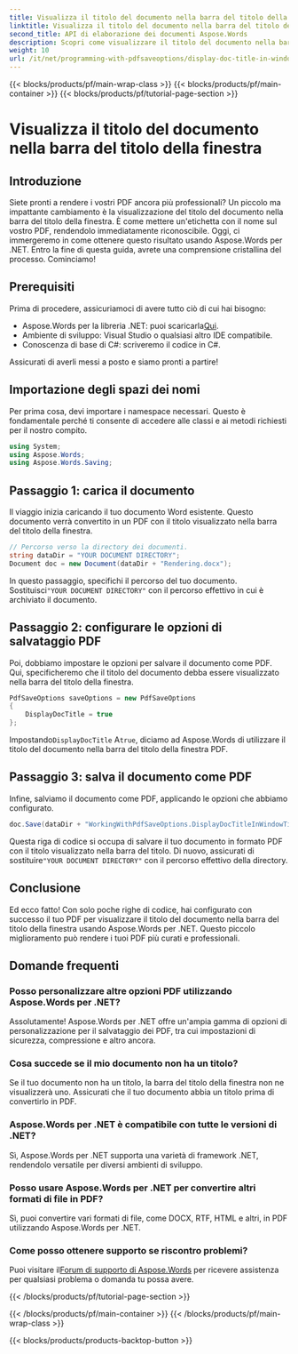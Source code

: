 ```yaml
---
title: Visualizza il titolo del documento nella barra del titolo della finestra
linktitle: Visualizza il titolo del documento nella barra del titolo della finestra
second_title: API di elaborazione dei documenti Aspose.Words
description: Scopri come visualizzare il titolo del documento nella barra del titolo della finestra dei tuoi PDF utilizzando Aspose.Words per .NET con questa guida dettagliata.
weight: 10
url: /it/net/programming-with-pdfsaveoptions/display-doc-title-in-window-titlebar/
---
```


{{< blocks/products/pf/main-wrap-class >}}
{{< blocks/products/pf/main-container >}}
{{< blocks/products/pf/tutorial-page-section >}}

# Visualizza il titolo del documento nella barra del titolo della finestra

## Introduzione

Siete pronti a rendere i vostri PDF ancora più professionali? Un piccolo ma impattante cambiamento è la visualizzazione del titolo del documento nella barra del titolo della finestra. È come mettere un'etichetta con il nome sul vostro PDF, rendendolo immediatamente riconoscibile. Oggi, ci immergeremo in come ottenere questo risultato usando Aspose.Words per .NET. Entro la fine di questa guida, avrete una comprensione cristallina del processo. Cominciamo!

## Prerequisiti

Prima di procedere, assicuriamoci di avere tutto ciò di cui hai bisogno:

-  Aspose.Words per la libreria .NET: puoi scaricarla[Qui](https://releases.aspose.com/words/net/).
- Ambiente di sviluppo: Visual Studio o qualsiasi altro IDE compatibile.
- Conoscenza di base di C#: scriveremo il codice in C#.

Assicurati di averli messi a posto e siamo pronti a partire!

## Importazione degli spazi dei nomi

Per prima cosa, devi importare i namespace necessari. Questo è fondamentale perché ti consente di accedere alle classi e ai metodi richiesti per il nostro compito.

```csharp
using System;
using Aspose.Words;
using Aspose.Words.Saving;
```

## Passaggio 1: carica il documento

Il viaggio inizia caricando il tuo documento Word esistente. Questo documento verrà convertito in un PDF con il titolo visualizzato nella barra del titolo della finestra.

```csharp
// Percorso verso la directory dei documenti.
string dataDir = "YOUR DOCUMENT DIRECTORY";
Document doc = new Document(dataDir + "Rendering.docx");
```

 In questo passaggio, specifichi il percorso del tuo documento. Sostituisci`"YOUR DOCUMENT DIRECTORY"` con il percorso effettivo in cui è archiviato il documento.

## Passaggio 2: configurare le opzioni di salvataggio PDF

Poi, dobbiamo impostare le opzioni per salvare il documento come PDF. Qui, specificheremo che il titolo del documento debba essere visualizzato nella barra del titolo della finestra.

```csharp
PdfSaveOptions saveOptions = new PdfSaveOptions
{
    DisplayDocTitle = true
};
```

 Impostando`DisplayDocTitle` A`true`, diciamo ad Aspose.Words di utilizzare il titolo del documento nella barra del titolo della finestra PDF.

## Passaggio 3: salva il documento come PDF

Infine, salviamo il documento come PDF, applicando le opzioni che abbiamo configurato.

```csharp
doc.Save(dataDir + "WorkingWithPdfSaveOptions.DisplayDocTitleInWindowTitlebar.pdf", saveOptions);
```

Questa riga di codice si occupa di salvare il tuo documento in formato PDF con il titolo visualizzato nella barra del titolo. Di nuovo, assicurati di sostituire`"YOUR DOCUMENT DIRECTORY"` con il percorso effettivo della directory.

## Conclusione

Ed ecco fatto! Con solo poche righe di codice, hai configurato con successo il tuo PDF per visualizzare il titolo del documento nella barra del titolo della finestra usando Aspose.Words per .NET. Questo piccolo miglioramento può rendere i tuoi PDF più curati e professionali.

## Domande frequenti

### Posso personalizzare altre opzioni PDF utilizzando Aspose.Words per .NET?
Assolutamente! Aspose.Words per .NET offre un'ampia gamma di opzioni di personalizzazione per il salvataggio dei PDF, tra cui impostazioni di sicurezza, compressione e altro ancora.

### Cosa succede se il mio documento non ha un titolo?
Se il tuo documento non ha un titolo, la barra del titolo della finestra non ne visualizzerà uno. Assicurati che il tuo documento abbia un titolo prima di convertirlo in PDF.

### Aspose.Words per .NET è compatibile con tutte le versioni di .NET?
Sì, Aspose.Words per .NET supporta una varietà di framework .NET, rendendolo versatile per diversi ambienti di sviluppo.

### Posso usare Aspose.Words per .NET per convertire altri formati di file in PDF?
Sì, puoi convertire vari formati di file, come DOCX, RTF, HTML e altri, in PDF utilizzando Aspose.Words per .NET.

### Come posso ottenere supporto se riscontro problemi?
 Puoi visitare il[Forum di supporto di Aspose.Words](https://forum.aspose.com/c/words/8) per ricevere assistenza per qualsiasi problema o domanda tu possa avere.

{{< /blocks/products/pf/tutorial-page-section >}}

{{< /blocks/products/pf/main-container >}}
{{< /blocks/products/pf/main-wrap-class >}}

{{< blocks/products/products-backtop-button >}}
